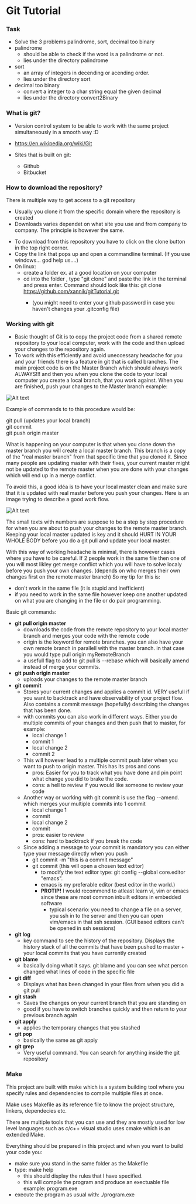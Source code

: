# Git Tutorial #

### Task ###

* Solve the 3 problems palindrome, sort, decimal too binary
* palindrome
  * should be able to check if the word is a palindrome or not.
  * lies under the directory palindrome
* sort 
  * an array of integers in decending or acending order.
  * lies under the directory sort
* decimal too binary
  * convert a integer to a char string equal the given decimal
  * lies under the directory convert2Binary

### What is git? ###

* Version control system to be able to work with the same project simultaneously in a smooth way :D

* https://en.wikipedia.org/wiki/Git

* Sites that is built on git:
	* Github  
	* Bitbucket  

### How to download the repository? ###

There is multiple way to get access to a git repository
- Usually you clone it from the specific domain where the repository is created
- Downloads varies dependet on what site you use and from company to company. The principle is however the same.

* To download from this repository you have to click on the clone button in the top right corner.
* Copy the link that pops up and open a commandline terminal. (If you use windows... god help us....)
* On linux:
	* create a folder ex. <gitTutorial> at a good location on your computer
	* cd into the folder <gitTutorial>, type "git clone" and paste the link in the terminal and press enter. Command should look like this: git clone https://github.com/xannik/gitTutorial.git 
	  * (you might need to enter your github password in case you haven't changes your .gitconfig file)
	

### Working with git ###

* Basic thought of Git is to copy the project code from a shared remote repository to your local computer, work with the code and then upload your changes to the repository again.  
* To work with this efficiently and avoid uneccessary headache for you and your friends there is a feature in git that is called branches. The main project code is on the Master Branch which should always work ALWAYS!!! and then you when you clone the code to your local computer you create a local branch, that you work against. When you are finished, push your changes to the Master branch example:

![Alt text](gitflow1.png)

Example of commands to to this procedure would be:

git pull (updates your local branch)    
git commit  
git push origin master  

What is happening on your computer is that when you clone down the master branch you will create a local master branch. This branch is a copy of the "real master branch" from that specific time that you cloned it. Since many people are updating master with their fixes, your current master might not be updated to the remote master when you are done with your changes which will end up in a merge conflict.

To avoid this, a good idéa is to have your local master clean and make sure that it is updated with real master before you push your changes. Here is an image trying to describe a good work flow. 

![Alt text](gitflow2.png)

The small texts with numbers are suppose to be a step by step procedure for when you are about to push your changes to the remote master branch. Keeping your local master updated is key and it should HURT IN YOUR WHOLE BODY before you do a git pull and update your local master.

With this way of working headache is minimal, there is however cases where you have to be careful. If 2 people work in the same file then one of you will most likley get merge conflict which you will have to solve localy before you push your own changes. (depends on who merges their own changes first on the remote master branch)
So my tip for this is:
* don't work in the same file (it is stupid and inefficient)
* if you need to work in the same file however keep one another updated on what you are changing in the file or do pair programming.

Basic git commands:

* **git pull origin master**
	* downloads the code from the remote repository to your local master branch and merges your code with the remote code
	* origin is the keyword for remote branches. you can also have your own remote branch in parallell with the master branch. in that case you would type pull origin myRemoteBranch
	* a usefull flag to add to git pull is --rebase which will basically amend instead of merge your commits.
* **git push origin master**
	* uploads your changes to the remote master branch
* **git commit**
	* Stores your current changes and applies a commit id. VERY usefull if you want to backtrack and have observability of your project flow. Also contains a commit message (hopefully) describing the changes that has been done.
	* with commits you can also work in different ways. Either you do multiple commits of your changes and then push that to master, for example: 
		* local change 1
		* commit 1
		* local change 2
		* commit 2
	* This will however lead to a multiple commit push later when you want to push to origin master. This has its pros and cons
		* pros: Easier for you to track what you have done and pin point what change you did to brake the code.
		* cons: a hell to review if you would like someone to review your code
	* Another way or working with git commit is use the flag --amend. which merges your multiple commits into 1 commit
		* local change 1 
		* commit
		* local change 2
		* commit
		* pros: easier to review
		* cons: hard to backtrack if you break the code
	* Since adding a message to your commit is mandatory you can either type your message directly when you push
		* git commit -m "this is a commit message"
		* git commit (this will open a chosen text editor)
			* to modify the text editor type: git config --global core.editor "emacs".
			* emacs is my preferable editor (best editor in the world.)
			* **PROTIP!** I would recommend to atleast learn vi, vim or emacs since these are most common inbuilt editors in embedded software
				* typical scenario: you need to change a file on a server, you ssh in to the server and then you can open vim/emacs in that ssh session. (GUI based editors can't be opened in ssh sessions) 
* **git log**
	* key command to see the history of the repository. Displays the history stack of all the commits that have been pushed to master + your local commits that you have currently created
* **git blame**
	* basically doing what it says. git blame <filename> and you can see what person changed what lines of code in the specific file
* **git diff**
	* Displays what has been changed in your files from when you did a git pull
* **git stash**
  	* Saves the changes on your current branch that you are standing on
	* good if you have to switch branches quickly and then return to your previous branch again
* **git apply**
  	* applies the temporary changes that you stashed
* **git pop**
  	* basically the same as git apply
* **git grep**
  	* Very useful command. You can search for anything inside the git repository
	
### Make ###
This project are built with make which is a system building tool where you specify rules and dependencies to compile multiple files at once.

Make uses Makefile as its reference file to know the project structure, linkers, dependecies etc.

There are multiple tools that you can use and they are mostly used for low level languages such as c/c++
visual studio uses cmake which is an extended Make.

Everything should be prepared in this project and when you want to build your code you:
* make sure you stand in the same folder as the Makefile
* type: make help
	* this should display the rules that I have specified.
	* this will compile the program and produce an exectuable file example: program.exe
* execute the program as usual with: ./program.exe



